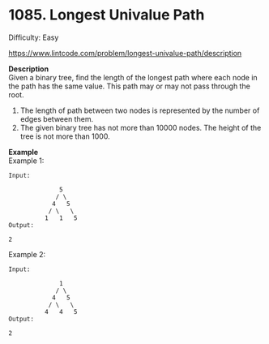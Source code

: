 # 1085. Longest Univalue Path

Difficulty: Easy

https://www.lintcode.com/problem/longest-univalue-path/description

**Description**  
Given a binary tree, find the length of the longest path where each node in the path has the same value. This path may or may not pass through the root.

1. The length of path between two nodes is represented by the number of edges between them.
2. The given binary tree has not more than 10000 nodes. The height of the tree is not more than 1000.

**Example**  
Example 1:
```
Input:

              5
             / \
            4   5
           / \   \
          1   1   5
Output:

2
```
Example 2:
```
Input:

              1
             / \
            4   5
           / \   \
          4   4   5
Output:

2
```
